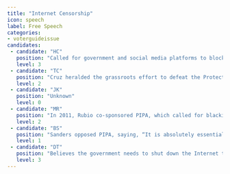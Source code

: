 ```yaml
---
title: "Internet Censorship"
icon: speech
label: Free Speech
categories:
- voterguideissue
candidates:
 - candidate: "HC"
   position: "Called for government and social media platforms to block suspected terrorist communications. “We should work with host companies to shut them down,” she said in December. "
   level: 3
 - candidate: "TC"
   position: "Cruz heralded the grassroots effort to defeat the Protect IP Act (PIPA), which would have blacked out parts of the Internet. But he mistakenly believes that Net Neutrality is censorship. "
   level: 2
 - candidate: "JK"
   position: "Unknown"
   level: 0
 - candidate: "MR"
   position: "In 2011, Rubio co-sponsored PIPA, which called for blacking out large portions of the Internet. He pulled his support after a massive public outcry."
   level: 2
 - candidate: "BS"
   position: "Sanders opposed PIPA, saying, “It is absolutely essential that the Internet remain open and free of censorship or the chilling effects that result in self-censorship.”"
   level: 1
 - candidate: "DT"
   position: "Believes the government needs to shut down the Internet to keep America safe. “I sure as hell don’t want to let people that want to kill us ... use our Internet.”"
   level: 3
---
```

